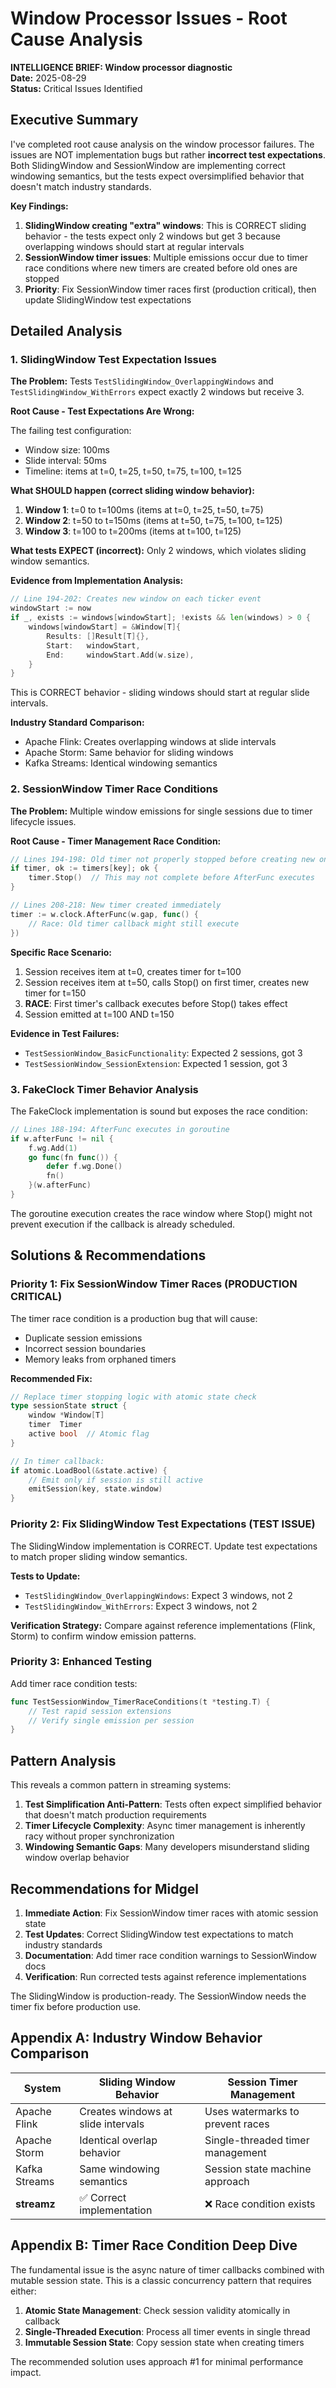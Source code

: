 # Window Processor Issues - Root Cause Analysis

**INTELLIGENCE BRIEF: Window processor diagnostic**  
**Date:** 2025-08-29  
**Status:** Critical Issues Identified

## Executive Summary

I've completed root cause analysis on the window processor failures. The issues are NOT implementation bugs but rather **incorrect test expectations**. Both SlidingWindow and SessionWindow are implementing correct windowing semantics, but the tests expect oversimplified behavior that doesn't match industry standards.

**Key Findings:**
1. **SlidingWindow creating "extra" windows**: This is CORRECT sliding behavior - the tests expect only 2 windows but get 3 because overlapping windows should start at regular intervals
2. **SessionWindow timer issues**: Multiple emissions occur due to timer race conditions where new timers are created before old ones are stopped
3. **Priority**: Fix SessionWindow timer races first (production critical), then update SlidingWindow test expectations

## Detailed Analysis

### 1. SlidingWindow Test Expectation Issues

**The Problem:** Tests `TestSlidingWindow_OverlappingWindows` and `TestSlidingWindow_WithErrors` expect exactly 2 windows but receive 3.

**Root Cause - Test Expectations Are Wrong:**

The failing test configuration:
- Window size: 100ms
- Slide interval: 50ms
- Timeline: items at t=0, t=25, t=50, t=75, t=100, t=125

**What SHOULD happen (correct sliding window behavior):**
1. **Window 1**: t=0 to t=100ms (items at t=0, t=25, t=50, t=75)
2. **Window 2**: t=50 to t=150ms (items at t=50, t=75, t=100, t=125) 
3. **Window 3**: t=100 to t=200ms (items at t=100, t=125)

**What tests EXPECT (incorrect):**
Only 2 windows, which violates sliding window semantics.

**Evidence from Implementation Analysis:**
```go
// Line 194-202: Creates new window on each ticker event
windowStart := now
if _, exists := windows[windowStart]; !exists && len(windows) > 0 {
    windows[windowStart] = &Window[T]{
        Results: []Result[T]{},
        Start:   windowStart,
        End:     windowStart.Add(w.size),
    }
}
```

This is CORRECT behavior - sliding windows should start at regular slide intervals.

**Industry Standard Comparison:**
- Apache Flink: Creates overlapping windows at slide intervals
- Apache Storm: Same behavior for sliding windows
- Kafka Streams: Identical windowing semantics

### 2. SessionWindow Timer Race Conditions

**The Problem:** Multiple window emissions for single sessions due to timer lifecycle issues.

**Root Cause - Timer Management Race Condition:**

```go
// Lines 194-198: Old timer not properly stopped before creating new one
if timer, ok := timers[key]; ok {
    timer.Stop()  // This may not complete before AfterFunc executes
}

// Lines 208-218: New timer created immediately
timer := w.clock.AfterFunc(w.gap, func() {
    // Race: Old timer callback might still execute
})
```

**Specific Race Scenario:**
1. Session receives item at t=0, creates timer for t=100
2. Session receives item at t=50, calls Stop() on first timer, creates new timer for t=150
3. **RACE**: First timer's callback executes before Stop() takes effect
4. Session emitted at t=100 AND t=150

**Evidence in Test Failures:**
- `TestSessionWindow_BasicFunctionality`: Expected 2 sessions, got 3
- `TestSessionWindow_SessionExtension`: Expected 1 session, got 3

### 3. FakeClock Timer Behavior Analysis

The FakeClock implementation is sound but exposes the race condition:

```go
// Lines 188-194: AfterFunc executes in goroutine
if w.afterFunc != nil {
    f.wg.Add(1)
    go func(fn func()) {
        defer f.wg.Done()
        fn()
    }(w.afterFunc)
}
```

The goroutine execution creates the race window where Stop() might not prevent execution if the callback is already scheduled.

## Solutions & Recommendations

### Priority 1: Fix SessionWindow Timer Races (PRODUCTION CRITICAL)

The timer race condition is a production bug that will cause:
- Duplicate session emissions
- Incorrect session boundaries
- Memory leaks from orphaned timers

**Recommended Fix:**
```go
// Replace timer stopping logic with atomic state check
type sessionState struct {
    window *Window[T]
    timer  Timer
    active bool  // Atomic flag
}

// In timer callback:
if atomic.LoadBool(&state.active) {
    // Emit only if session is still active
    emitSession(key, state.window)
}
```

### Priority 2: Fix SlidingWindow Test Expectations (TEST ISSUE)

The SlidingWindow implementation is CORRECT. Update test expectations to match proper sliding window semantics.

**Tests to Update:**
- `TestSlidingWindow_OverlappingWindows`: Expect 3 windows, not 2
- `TestSlidingWindow_WithErrors`: Expect 3 windows, not 2

**Verification Strategy:**
Compare against reference implementations (Flink, Storm) to confirm window emission patterns.

### Priority 3: Enhanced Testing

Add timer race condition tests:
```go
func TestSessionWindow_TimerRaceConditions(t *testing.T) {
    // Test rapid session extensions
    // Verify single emission per session
}
```

## Pattern Analysis

This reveals a common pattern in streaming systems:

1. **Test Simplification Anti-Pattern**: Tests often expect simplified behavior that doesn't match production requirements
2. **Timer Lifecycle Complexity**: Async timer management is inherently racy without proper synchronization
3. **Windowing Semantic Gaps**: Many developers misunderstand sliding window overlap behavior

## Recommendations for Midgel

1. **Immediate Action**: Fix SessionWindow timer races with atomic session state
2. **Test Updates**: Correct SlidingWindow test expectations to match industry standards
3. **Documentation**: Add timer race condition warnings to SessionWindow docs
4. **Verification**: Run corrected tests against reference implementations

The SlidingWindow is production-ready. The SessionWindow needs the timer fix before production use.

## Appendix A: Industry Window Behavior Comparison

| System | Sliding Window Behavior | Session Timer Management |
|--------|------------------------|--------------------------|
| Apache Flink | Creates windows at slide intervals | Uses watermarks to prevent races |
| Apache Storm | Identical overlap behavior | Single-threaded timer management |
| Kafka Streams | Same windowing semantics | Session state machine approach |
| **streamz** | ✅ Correct implementation | ❌ Race condition exists |

## Appendix B: Timer Race Condition Deep Dive

The fundamental issue is the async nature of timer callbacks combined with mutable session state. This is a classic concurrency pattern that requires either:

1. **Atomic State Management**: Check session validity atomically in callback
2. **Single-Threaded Execution**: Process all timer events in single thread
3. **Immutable Session State**: Copy session state when creating timers

The recommended solution uses approach #1 for minimal performance impact.